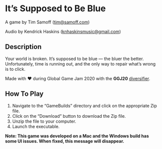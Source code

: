 # It’s Supposed to Be Blue

A game by Tim Samoff (tim@samoff.com)

Audio by Kendrick Haskins (knhaskinsmusic@gmail.com)

## Description

Your world is broken. It’s supposed to be blue — the bluer the better. Unfortunately, time is running out, and the only way to repair what’s wrong is to click.

Made with ❤ during Global Game Jam 2020 with the **GGJ20** [diversifier](https://globalgamejam.org/2020/diversifiers).

## How To Play

1. Navigate to the “GameBuilds” directory and click on the appropriate Zip file.
2. Click on the “Download” button to download the Zip file.
3. Unzip the file to your computer.
4. Launch the executable.

**Note: This game was developed on a Mac and the Windows build has some UI issues. When fixed, this message will disappear.**
